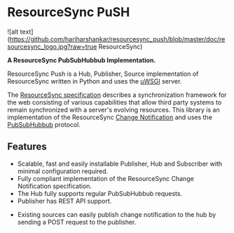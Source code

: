 # ResourceSync PuSH
![alt text](https://github.com/hariharshankar/resourcesync_push/blob/master/doc/resourcesync_logo.jpg?raw=true ResourceSync)

**A ResourceSync PubSubHubbub Implementation.**

ResourceSync Push is a Hub, Publisher, Source implementation of ResourceSync written in Python and uses the [uWSGI](http://projects.unbit.it/uwsgi/) server.

The [ResourceSync specification](http://www.openarchives.org/rs/0.9.1/resourcesync) describes a synchronization framework for the web consisting of various capabilities that allow third party systems to remain synchronized with a server's evolving resources. This library is an implementation of the ResourceSync [Change Notification](http://www.openarchives.org/rs/notification/0.9/notification#ChangeNoti) and uses the [PubSubHubbub](https://pubsubhubbub.googlecode.com/git/pubsubhubbub-core-0.4.html) protocol.

## Features
* Scalable, fast and easily installable Publisher, Hub and Subscriber with minimal configuration required.
* Fully compliant implementation of the ResourceSync Change Notification specification.
* The Hub fully supports regular PubSubHubbub requests.
* Publisher has REST API support.
- Existing sources can easily publish change notification to the hub by sending a POST request to the publisher.


